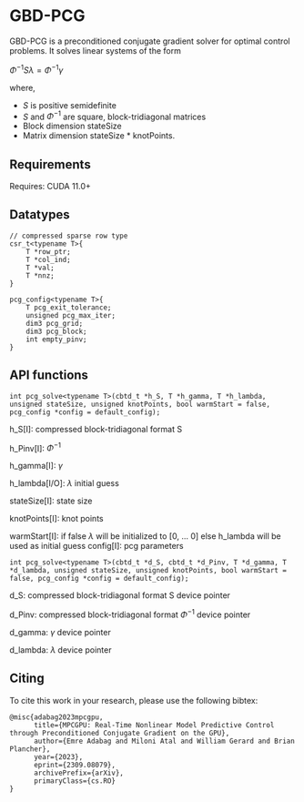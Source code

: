 # GBD-PCG
GBD-PCG is a preconditioned conjugate gradient solver for optimal control problems. It solves linear systems of the form 

$\Phi^{-1} S \lambda = \Phi^{-1} \gamma$ 

where,

- $S$ is positive semidefinite
- $S$ and $\Phi^{-1}$ are square, block-tridiagonal matrices 
- Block dimension stateSize
- Matrix dimension stateSize * knotPoints.

## Requirements
Requires: CUDA 11.0+


## Datatypes


```
// compressed sparse row type
csr_t<typename T>{
    T *row_ptr;
    T *col_ind;
    T *val;
    T *nnz;
}

pcg_config<typename T>{
    T pcg_exit_tolerance;
    unsigned pcg_max_iter;
    dim3 pcg_grid;
    dim3 pcg_block;
	int empty_pinv;
}

```

## API functions

```
int pcg_solve<typename T>(cbtd_t *h_S, T *h_gamma, T *h_lambda, unsigned stateSize, unsigned knotPoints, bool warmStart = false, pcg_config *config = default_config);

``` 

h_S[I]: compressed block-tridiagonal format S

h_Pinv[I]: $\Phi^{-1}$

h_gamma[I]: $\gamma$

h_lambda[I/O]: $\lambda$ initial guess

stateSize[I]: state size

knotPoints[I]: knot points

warmStart[I]: if false $\lambda$ will be initialized to [0, ... 0] else h_lambda will be used as initial guess
config[I]: pcg parameters

```
int pcg_solve<typename T>(cbtd_t *d_S, cbtd_t *d_Pinv, T *d_gamma, T *d_lambda, unsigned stateSize, unsigned knotPoints, bool warmStart = false, pcg_config *config = default_config);

```

d_S: compressed block-tridiagonal format S device pointer

d_Pinv: compressed block-tridiagonal format $\Phi^{-1}$ device pointer

d_gamma: $\gamma$ device pointer

d_lambda: $\lambda$ device pointer



## Citing
To cite this work in your research, please use the following bibtex:
```
@misc{adabag2023mpcgpu,
      title={MPCGPU: Real-Time Nonlinear Model Predictive Control through Preconditioned Conjugate Gradient on the GPU}, 
      author={Emre Adabag and Miloni Atal and William Gerard and Brian Plancher},
      year={2023},
      eprint={2309.08079},
      archivePrefix={arXiv},
      primaryClass={cs.RO}
}
```
